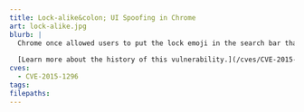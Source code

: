 ```yaml
---
title: Lock-alike&colon; UI Spoofing in Chrome
art: lock-alike.jpg
blurb: |
  Chrome once allowed users to put the lock emoji in the search bar that made it look like the connection was secure.
  
  [Learn more about the history of this vulnerability.](/cves/CVE-2015-1296)
cves:
  - CVE-2015-1296
tags:
filepaths:
---
```


